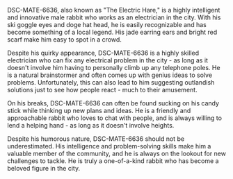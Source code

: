 DSC-MATE-6636, also known as "The Electric Hare," is a highly intelligent and innovative male rabbit who works as an electrician in the city. With his ski goggle eyes and doge hat head, he is easily recognizable and has become something of a local legend. His jade earring ears and bright red scarf make him easy to spot in a crowd.

Despite his quirky appearance, DSC-MATE-6636 is a highly skilled electrician who can fix any electrical problem in the city - as long as it doesn't involve him having to personally climb up any telephone poles. He is a natural brainstormer and often comes up with genius ideas to solve problems. Unfortunately, this can also lead to him suggesting outlandish solutions just to see how people react - much to their amusement.

On his breaks, DSC-MATE-6636 can often be found sucking on his candy stick while thinking up new plans and ideas. He is a friendly and approachable rabbit who loves to chat with people, and is always willing to lend a helping hand - as long as it doesn't involve heights.

Despite his humorous nature, DSC-MATE-6636 should not be underestimated. His intelligence and problem-solving skills make him a valuable member of the community, and he is always on the lookout for new challenges to tackle. He is truly a one-of-a-kind rabbit who has become a beloved figure in the city.